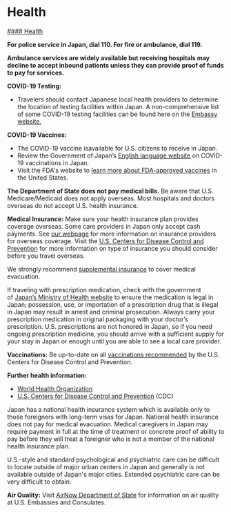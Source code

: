 # Health

[#### Health](javascript:void(0); "Health")

**For police service in Japan, dial 110. For fire or ambulance, dial 119.**

**Ambulance services are widely available but receiving hospitals may decline to accept inbound patients unless they can provide proof of funds to pay for services.**

**COVID-19 Testing:**

* Travelers should contact Japanese local health providers to determine the location of testing facilities within Japan. A non-comprehensive list of some COVID-19 testing facilities can be found here on the [Embassy website.](https://jp.usembassy.gov/services/pcr-testing-facilities-in-japan/)

**COVID-19 Vaccines:**

* The COVID-19 vaccine isavailable for U.S. citizens to receive in Japan.
* Review the Government of Japan’s [English language website](https://japan.kantei.go.jp/ongoingtopics/vaccine.html) on COVID-19 vaccinations in Japan.
* Visit the FDA's website to [learn more about FDA-approved vaccines](https://www.fda.gov/emergency-preparedness-and-response/coronavirus-disease-2019-covid-19/covid-19-vaccines) in the United States.

**The Department of State does not pay medical bills.** Be aware that U.S. Medicare/Medicaid does not apply overseas. Most hospitals and doctors overseas do not accept U.S. health insurance.

**Medical Insurance:** Make sure your health insurance plan provides coverage overseas. Some care providers in Japan only accept cash payments. See [our webpage](https://travel.state.gov/content/travel/en/international-travel/before-you-go/your-health-abroad/insurance-providers-overseas.html) for more information on insurance providers for overseas coverage. Visit the [U.S. Centers for Disease Control and Prevention](https://wwwnc.cdc.gov/travel/page/insurance) for more information on type of insurance you should consider before you travel overseas.

We strongly recommend [supplemental insurance](https://travel.state.gov/content/travel/en/international-travel/before-you-go/your-health-abroad/insurance-providers-overseas.html) to cover medical evacuation.

If traveling with prescription medication, check with the government of [Japan’s Ministry of Health website](https://www.mhlw.go.jp/english/policy/health-medical/pharmaceuticals/01.html) to ensure the medication is legal in Japan; possession, use, or importation of a prescription drug that is illegal in Japan may result in arrest and criminal prosecution. Always carry your prescription medication in original packaging with your doctor’s prescription. U.S. prescriptions are not honored in Japan, so if you need ongoing prescription medicine, you should arrive with a sufficient supply for your stay in Japan or enough until you are able to see a local care provider.

**Vaccinations:** Be up-to-date on all [vaccinations recommended](https://wwwnc.cdc.gov/travel/destinations/list) by the U.S. Centers for Disease Control and Prevention.

**Further health information:**

* [World Health Organization](https://www.who.int/countries/jpn/)
* [U.S. Centers for Disease Control and Prevention](https://wwwnc.cdc.gov/travel/destinations/traveler/none/japan?s_cid=ncezid-dgmq-travel-single-001) (CDC)

Japan has a national health insurance system which is available only to those foreigners with long-term visas for Japan. National health insurance does not pay for medical evacuation. Medical caregivers in Japan may require payment in full at the time of treatment or concrete proof of ability to pay before they will treat a foreigner who is not a member of the national health insurance plan.

U.S.-style and standard psychological and psychiatric care can be difficult to locate outside of major urban centers in Japan and generally is not available outside of Japan's major cities. Extended psychiatric care can be very difficult to obtain.

**Air Quality:** Visit [AirNow Department of State](https://www.airnow.gov/index.cfm?action=airnow.global_summary) for information on air quality at U.S. Embassies and Consulates.